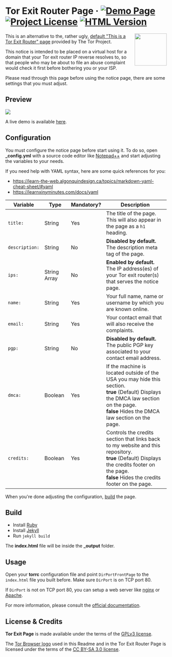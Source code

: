 # Tor Exit Router Page &middot; [![Demo Page](https://img.shields.io/website?down_color=%23d10028&down_message=Offline&label=Demo&style=flat&up_color=%238a2be2&up_message=Online&url=https%3A%2F%2Fstrappazzon.xyz/tor-exit-page/demo)](https://strappazzon.xyz/tor-exit-page/demo) [![Project License](https://img.shields.io/github/license/Strappazzon/tor-exit-page?color=%2300d4bc&label=License&logo=Apache&logoColor=%23fff&style=flat)](https://github.com/Strappazzon/tor-exit-page/blob/master/LICENSE.txt) [![HTML Version](https://img.shields.io/badge/HTML%20Version-%23ff5f2f?style=flat&logo=HTML5&logoColor=%23ffffff)](https://strappazzon.xyz/tor-exit-page)

<img src="https://upload.wikimedia.org/wikipedia/commons/thumb/c/ce/Antu_tor-browser.svg/512px-Antu_tor-browser.svg.png" align="right" height="100px" width="100px">

This is an alternative to the, rather ugly, [default "This is a Tor Exit Router" page](https://gitweb.torproject.org/tor.git/plain/contrib/operator-tools/tor-exit-notice.html) provided by The Tor Project.

This notice is intended to be placed on a virtual host for a domain that your Tor exit router IP reverse resolves to, so that people who may be about to file an abuse complaint would check it first before bothering you or your ISP.

Please read through this page before using the notice page, there are some settings that you must adjust.

## Preview

![](https://strappazzon.github.io/tor-exit-page/static/screenshot.png)

A live demo is available [here](https://strappazzon.github.io/tor-exit-page/demo).

## Configuration

You must configure the notice page before start using it. To do so, open **_config.yml** with a source code editor like [Notepad++](https://notepad-plus-plus.org) and start adjusting the variables to your needs.

If you need help with YAML syntax, here are some quick references for you:

* <https://learn-the-web.algonquindesign.ca/topics/markdown-yaml-cheat-sheet/#yaml>
* <https://learnxinyminutes.com/docs/yaml>

| Variable       | Type         | Mandatory? | Description                                                                                                                                                                                           |
|----------------|--------------|------------|-------------------------------------------------------------------------------------------------------------------------------------------------------------------------------------------------------|
| `title:`       | String       | Yes        | The title of the page. <br> This will also appear in the page as a `h1` heading.                                                                                                                      |
| `description:` | String       | No         | **Disabled by default.** <br> The description meta tag of the page.                                                                                                                                   |
| `ips:`         | String Array | No         | **Enabled by default.** <br> The IP address(es) of your Tor exit router(s) that serves the notice page.                                                                                               |
| `name:`        | String       | Yes        | Your full name, name or username by which you are known online.                                                                                                                                       |
| `email:`       | String       | Yes        | Your contact email that will also receive the complaints.                                                                                                                                             |
| `pgp:`         | String       | No         | **Disabled by default.** <br> The public PGP key associated to your contact email address.                                                                                                            |
| `dmca:`        | Boolean      | Yes        | If the machine is located outside of the USA you may hide this section. <br> **true** (Default) Displays the DMCA law section on the page. <br> **false** Hides the DMCA law section on the page.     |
| `credits:`     | Boolean      | Yes        | Controls the credits section that links back to my website and this repository. <br> **true** (Default) Displays the credits footer on the page. <br> **false** Hides the credits footer on the page. |

When you're done adjusting the configuration, [build](#Build) the page.

## Build

* Install [Ruby](https://www.ruby-lang.org)
* Install [Jekyll](https://jekyllrb.com/docs/installation/#guides)
* Run `jekyll build`

The **index.html** file will be inside the **_output** folder.

## Usage

Open your **torrc** configuration file and point `DirPortFrontPage` to the `index.html` file you built before. Make sure `DirPort` is on TCP port 80.

If `DirPort` is not on TCP port 80, you can setup a web server like [nginx](https://nginx.org) or [Apache](https://httpd.apache.org/).

For more information, please consult the [official documentation](https://community.torproject.org/relay/setup/exit/).

## License & Credits

**Tor Exit Page** is made available under the terms of the [GPLv3 license](https://github.com/Strappazzon/tor-exit-page/blob/master/LICENSE.txt).

The [Tor Browser logo](https://commons.wikimedia.org/wiki/File:Antu_tor-browser.svg) used in this Readme and in the Tor Exit Router Page is licensed under the terms of the [CC BY-SA 3.0 license](https://creativecommons.org/licenses/by-sa/3.0/deed.en).
